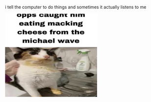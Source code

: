 i tell the computer to do things and sometimes it actually listens to me
<!--START_SECTION:update_image-->
<img src=https://raw.githubusercontent.com/sneakykestrel/sneakykestrel/main/.github/images/macking-cheese.png height="" width="300" align=left alt=kitty />
<!--END_SECTION:update_image-->

